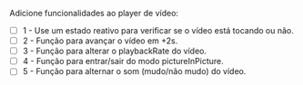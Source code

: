 Adicione funcionalidades ao player de vídeo:

- [ ] 1 - Use um estado reativo para verificar se o vídeo está tocando ou não.
- [ ] 2 - Função para avançar o vídeo em +2s.
- [ ] 3 - Função para alterar o playbackRate do vídeo.
- [ ] 4 - Função para entrar/sair do modo pictureInPicture.
- [ ] 5 - Função para alternar o som (mudo/não mudo) do vídeo.
